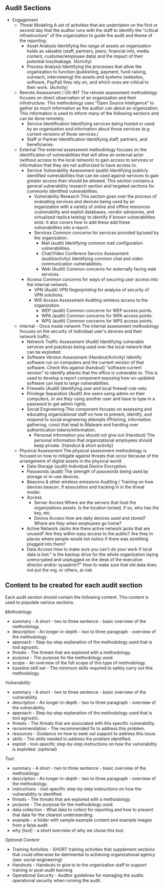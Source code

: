 ## Audit Sections

  * Engagement
    * Threat Modeling
A set of activities that are undertaken on the first or second day that the auditor runs with the staff to identify the "critical infrastructure" of the organization to guide the audit and theme of the reporting.
      * Asset Analysis
Identifying the range of assets an organization holds as valuable (staff, partners, plans, financial info, media content, customer/employee data)  and the impact of their potential loss/leakage. (Activity)
      * Process Analysis
Identifying the processes that allow the organization to function (publishing, payment, fund-raising, outreach, interviewing) the assets and systems (websites, software, PayPal) they rely on, and which ones are critical to their work. (Activity)
    * Remote Assessment / OS-INT
The remote assessment methodology focuses on direct observation of an organization and their infrstructure. This methodology uses "Open Source Inteligence" to gather as much information as the auditor can about an organization. This information is used to inform many of the following sections and can be done remotely. 
      * Service Identification
Identifying services being hosted or used by an organization and information about those services (e.g current versions of those services.)
      * Staff or Partner Identification
Identifying staff, partners, and beneficiaries.
    * External
The external assessment methodology focuses on the identification of vulnerabilities that will allow an external actor (without access to the local network) to gain access to services or information that they are not authorized to have access to.
      * Service Vulnerability Assessment (audit)
Identifying publicly identified vulnerabilities that can be used against services to gain greater access than should be allowed. This section contains a general vulnerability research section and targeted sections for commonly identified vulnerabilities.
        * Vulnerability Research
This section goes over the process of evaluating services and devices being used by an organization with a variety of online and offline resources (vulnerability and exploit databases, vendor advisories, and virtualized replica testing) to identify if known vulnerabilities exist. It also covers how to add these add these vulnerabilities into a report.
        * Services
Common concerns for services provided by/used by the organization.
          * Mail (audit)
Identifying common mail configuration vulnerabilities.
          * Chat/Video Conferece Service Assessment (audit/activity)
Identifying common chat and video communication vulnerabilities.
          * Web (Audit)
Common concerns for externally facing web services.
      * Access
	  Common concerns for ways of securing user access into the internal network.
        * VPN (Audit)
VPN fingerprinting for analysis of security of VPN solutions.
        * Wifi Access Assessment
Auditing wireless access to the organization.
          * WEP (audit)
Common concerns for WEP access points.
          * WPA (audit)
Common concerns for WPA access points.
          * WPS (audit)
Common concerns for WPS access points.
    * Internal - Once inside network
The internal assessment methodology focuses on the security of individual user's devices and their network traffic.
      * Network Traffic Assessment (Audit)
Identifying vulnerable services and practices being used over the local network that can be exploited.
      * Software Version Assessment (Handout/Activity)
Identify software run on computers and the current version of that software. Check this against (handout) "software current version" to identify attacks that the office is vulnerable to. This is used to develop a report component exposing how un-updated software can lead to large vulnerabilities.
      * Firewalls (Audit)
Identifying user and local firewall rule-sets.
      * Privilege Separation (Audit)
Are users using admin on their computers, or are they using another user and have to type in a password to get admin rights.
      * Social Engineering
This component focuses on assessing and educating organizational staff on how to prevent, identify, and respond to social engineering attempts (Phishing, information gathering, cons) that lead to Malware and handing over authentication tokens/information.
        * Personal information you should not give out (Handout)
The personal information that organizational employees should keep private. (Handout & short activity)
    * Physical Assessment
The physical assessment methodology is focused on how to mitigate against threats that occur because of the arrangement of digital assets in the physical world.
      * Data Storage (audit)
Individual Device Encryption.
      * Passwords (audit)
The strength of passwords being used by storage or in-use devices.
      * Beacons & other wireless emissions
Auditing / Training on how devices beacon, if association and tracking in in the threat model.
      * Access
	    * Server Access
Where are the servers that host the organizations assets. Is the location locked, if so, who has the key, etc.
        * Device Access
How are daily devices used and stored? Where are they when employees go home? 
      * Active Network Jacks
Are there active network jacks that are unused? Are they within easy access to the public? Are they in places where people would not notice if there was somthing plugged into them?
      * Data Access
How to make sure you can't do your work if local data is lost." is the backup drive for the whole organization laying unencrypted and unplugged on the desk of the executive director and/or sysadmin?" How to make sure that old data does not put the org, or others, at risk.

## Content to be created for each audit section

Each audit section should contain the following content. This content is used to populate various sections.

*Methodology*
  * summary - A short - two to three sentence - basic overview of the methodology.
  * description - An longer in-depth - two to three paragraph - overview of the methodology.
  * approach - Step-by-step explanation of the methodology used that is tool agnostic.
  * threats - The threats that are explored with a methodology.
  * purpose - The purpose for the methodology used.
  * scope - An overview of the full scope of this type of methodology.
  * baseline skill set - The minimum skills required to safely carry out this methodology.

*Vulnerability*
  * summary - A short - two to three sentence - basic overview of the vulnerability.
  * description - An longer in-depth - two to three paragraph - overview of the vulnerability.
  * approach - Step-by-step explanation of the methodology used that is tool agnostic.
  * threats - The threats that are associated with this specific vulnerability.
  * recommendation - The recommended fix to address this problem.
  * resources - Guidance on how to seek out support to address this issue.
  * skills - The skills needed to address the problem identified.
  * exploit - tool-specific step-by-step instructions on how the vulnerability is exploited. (optional)

*Tool*
  * summary - A short - two to three sentence - basic overview of the methodology.
  * description - An longer in-depth - two to three paragraph - overview of the methodology.
  * instructions - tool-specific step-by-step instructions on how the vulnerability is identified.
  * threats - The threats that are explored with a methodology.
  * purpose - The purpose for the methodology used.
  * data collection - What data to collect for reporting and how to present that data for the clearest understanding.
  * example - a folder with sample example content and example images from a false audit.
  * why [tool] - a short overview of why we chose this tool.

*Optional Content*
  * Training Activities - SHORT training activities that supplement sections that could otherwise be detrimental to achieving organizational agency (see: social engineering)
  * Handouts - Handouts to give to to the organization staff to support training or post-audit learning
  * Operational Security - Auditor guidelines for managing the audits operational security when running the audit.




